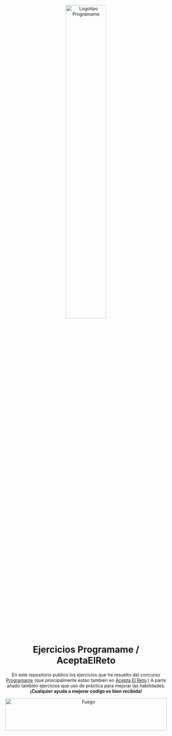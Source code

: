 <p align="center">
  <img src="https://programame.com/files/logo.png" alt="Logotipo Programame" width="50%" height="50%">
</p>

<h1 align="center">Ejercicios Programame / AceptaElReto</h1>

<p align="center">
En este repositorio publico los ejercicios que he resuelto del concurso <a href="https://programame.com/">Programame</a> (que principalmente están también en <a href="https://aceptaelreto.com/">Acepta El Reto</a>.)
  A parte añado también ejercicios que uso de práctica para mejorar las habilidades.
  <br>
  <b>¡Cualquier ayuda a mejorar codigo es bien recibida!</b>
</p>

<p align="center">
    <img src="https://www.gifsanimados.org/data/media/90/fuego-imagen-animada-0419.gif" alt="Fuego" width="100%" height="100"><br>
</p>
